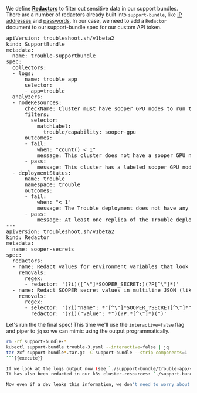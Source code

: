 We define [**Redactors**](https://troubleshoot.sh/docs/redact/redactors/) to filter out sensitive data in our support bundles.
There are a number of redactors already built into `support-bundle`, like [IP addresses](https://troubleshoot.sh/docs/redact/ip-addresses/) and [passwords](https://troubleshoot.sh/docs/redact/passwords/).
In our case, we need to add a `Redactor` document to our support-bundle spec for our custom API token.

<pre class="file" data-filename="trouble-3.yaml" data-target="replace">apiVersion: troubleshoot.sh/v1beta2
kind: SupportBundle
metadata:
  name: trouble-supportbundle
spec:
  collectors: 
  - logs:
      name: trouble app
      selector:
      - app=trouble
  analyzers:
  - nodeResources:
      checkName: Cluster must have sooper GPU nodes to run the trouble app
      filters:
        selector:
          matchLabel: 
            trouble/capability: sooper-gpu
      outcomes:
      - fail:
          when: "count() < 1"
          message: This cluster does not have a sooper GPU node and/or node-label.
      - pass:
          message: This cluster has a labeled sooper GPU node.
  - deploymentStatus:
      name: trouble
      namespace: trouble
      outcomes:
      - fail:
          when: "< 1"
          message: The Trouble deployment does not have any ready replicas.
      - pass:
          message: At least one replica of the Trouble deployment is ready.
---
apiVersion: troubleshoot.sh/v1beta2
kind: Redactor
metadata:
  name: sooper-secrets
spec:
  redactors:
  - name: Redact values for environment variables that look our SOOPER_SECRET key
    removals:
      regex:
      - redactor: '(?i)([^\"]*SOOPER_SECRET:)(?P<mask>[^\"]*)'
  - name: Redact SOOPER secret values in multiline JSON (like manifests)
    removals:
      regex:
      - selector: '(?i)"name": *"[^\"]*SOOPER_?SECRET[^\"]*"'
        redactor: '(?i)("value": *")(?P<mask>.*[^\"]*)(")'
</pre>

Let's run the the final spec!
This time we'll use the `interactive=false` flag and piper to `jq` so we can mimic using the output programmatically.

```bash
rm -rf support-bundle-*
kubectl support-bundle trouble-3.yaml --interactive=false | jq
tar zxf support-bundle*.tar.gz -C support-bundle --strip-components=1
```{{execute}}

If we look at the logs output now (see `./suppport-bundle/trouble-app/<pod id>.log`), we can see the token is redacted. 
It has also been redacted in our k8s cluster-resources: `./support-bundle/pods/trouble.json`{{open}}.

Now even if a dev leaks this information, we don't need to worry about transmitting it in our support bundles.
